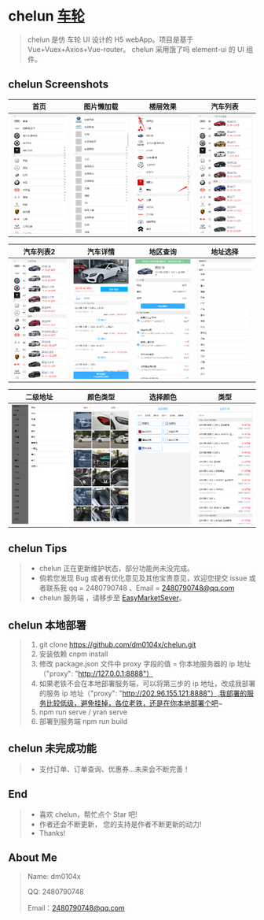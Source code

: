 # chelun [车轮](https://github.com/dm0104x/chelun)

> ​chelun 是仿 车轮 UI 设计的 H5 webApp。项目是基于 Vue+Vuex+Axios+Vue-router。
> ​chelun 采用饿了吗 element-ui 的 UI 组件。


## chelun Screenshots

|         首页         |        图片懒加载         |         楼层效果         |         汽车列表         |
| :------------------: | :-------------------: | :----------------------: | :----------------------: |
| ![](./images/home.png) | ![](./images/lazy.png) | ![](./images/10.png) | ![](./images/1.png) |

|         汽车列表2          |          汽车详情           |            地区查询            |          地址选择           |
| :-------------------: | :-------------------------: | :----------------------------: | :-------------------------: |
| ![](./images/2.png) | ![](./images/3.png) | ![](./images/4.png) | ![](./images/5.png) |

|        二级地址        |          颜色类型           |        选择颜色         |         类型         |
| :------------------: | :-------------------------: | :---------------------: | :------------------: |
| ![](./images/6.png) | ![](./images/7.png) | ![](./images/8.png) | ![](./images/9.png) |

## chelun Tips

> - chelun 正在更新维护状态，部分功能尚未没完成。
> - 倘若您发现 Bug 或者有优化意见及其他宝贵意见，欢迎您提交 issue 或者联系我 qq = 2480790748 、Email = 2480790748@qq.com
> - chelun 服务端 ，请移步至 [EasyMarketSever](https://github.com/dm0104x/chelun)。

## chelun 本地部署

> 1. git clone https://github.com/dm0104x/chelun.git
> 2. 安装依赖 cnpm install
> 3. 修改 package.json 文件中 proxy 字段的值 = 你本地服务器的 ip 地址 （"proxy": "http://127.0.0.1:8888"）
> 4. 如果老铁不会在本地部署服务端，可以将第三步的 ip 地址，改成我部署的服务 ip 地址（"proxy": "http://202.96.155.121:8888"）,我部署的服务比较低级，避免挂掉，各位老铁，还是在你本地部署个吧~
> 5. npm run serve / yran serve
> 6. 部署到服务端 npm run build

## chelun 未完成功能

> - 支付订单、订单查询、优惠券...未来会不断完善！

## End

> - 喜欢 chelun，帮忙点个 Star 吧!
> - 作者还会不断更新， 您的支持是作者不断更新的动力!
> - Thanks!

## About Me

> Name: dm0104x
>
> QQ: 2480790748
>
> Email：2480790748@qq.com

